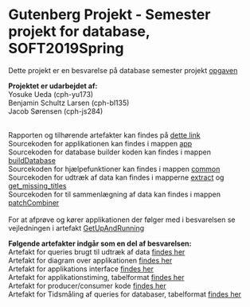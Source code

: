 # Gutenberg Projekt - Semester projekt for database, SOFT2019Spring



Dette projekt er en besvarelse på database semester projekt [opgaven](https://github.com/datsoftlyngby/soft2019spring-databases/blob/master/Exam/GutenbergProject.md)

<b>Projektet er udarbejdet af: </b><br />
Yosuke Ueda (cph-yu173)<br />
Benjamin Schultz Larsen (cph-bl135)<br />
Jacob Sørensen (cph-js284)<br />
<br />

Rapporten og tilhørende artefakter kan findes på [dette link]()<br />
Sourcekoden for applikationen kan findes i mappen [app]() <br />
Sourcekoden for database builder koden kan findes i mappen [buildDatabase]() <br />
Sourcekoden for hjælpefunktioner kan findes i mappen [common]() <br />
Sourcekoden for udtræk af data kan findes i mapperne [extract]() og [get_missing_titles]()<br />
Sourcekoden for til sammenlægning af data kan findes i mappen [patchCombiner]() <br />
<br />
For at afprøve og kører applikationen der følger med i besvarelsen se vejledningen i artefakt [GetUpAndRunning]()<br />

<b>Følgende artefakter indgår som en del af besvarelsen:</b><br />
Artefakt for queries brugt til udtræk af data [findes her]()<br />
Artefakt for diagram over applikationen [findes her]()<br />
Artefakt for applikations interface [findes her]()<br />
Artefakt for applikationstiming, tabelformat [findes her]()<br />
Artefakt for producer/consumer kode [findes her]()<br />
Artefakt for Tidsmåling af queries for databaser, tabelformat [findes her]()<br />
